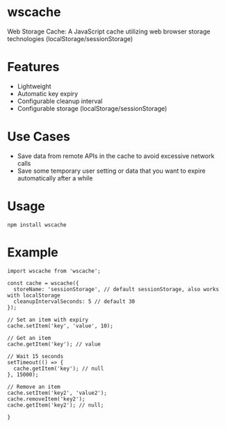 wscache
====

Web Storage Cache: A JavaScript cache utilizing web browser storage technologies (localStorage/sessionStorage)

Features
====
* Lightweight
* Automatic key expiry
* Configurable cleanup interval
* Configurable storage (localStorage/sessionStorage)

Use Cases
====
* Save data from remote APIs in the cache to avoid excessive network calls
* Save some temporary user setting or data that you want to expire automatically after a while

Usage
====
`npm install wscache`


Example
====
```
import wscache from 'wscache';

const cache = wscache({ 
  storeName: 'sessionStorage', // default sessionStorage, also works with localStorage
  cleanupIntervalSeconds: 5 // default 30
});

// Set an item with expiry
cache.setItem('key', 'value', 10);

// Get an item
cache.getItem('key'); // value

// Wait 15 seconds
setTimeout(() => {
  cache.getItem('key'); // null
}, 15000);

// Remove an item
cache.setItem('key2', 'value2');
cache.removeItem('key2');
cache.getItem('key2'); // null;

}
```

